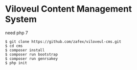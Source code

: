# Viloveul Content Management System

need php 7

```batch
$ git clone https://github.com/zafex/viloveul-cms.git
$ cd cms
$ composer install
$ composer run bootstrap
$ composer run genrsakey
$ php init
```
